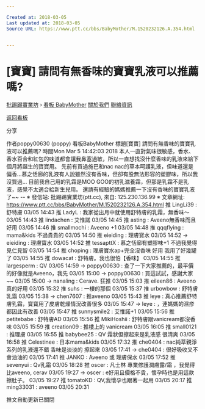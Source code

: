 ```yaml
---

Created at: 2018-03-05
Last updated at: 2018-03-05
Source URL: https://www.ptt.cc/bbs/BabyMother/M.1520232126.A.354.html


---
```


# [寶寶] 請問有無香味的寶寶乳液可以推薦嗎?


[批踢踢實業坊](https://www.ptt.cc/) › [看板 BabyMother](https://www.ptt.cc/bbs/BabyMother/index.html) [關於我們](https://www.ptt.cc/about.html) [聯絡資訊](https://www.ptt.cc/contact.html)

[返回看板](https://www.ptt.cc/bbs/BabyMother/index.html)

分享

作者poppy00630 (poppy)
看板BabyMother
標題\[寶寶\] 請問有無香味的寶寶乳液可以推薦嗎?
時間Mon Mar 5 14:42:03 2018
本人一直對氣味很敏感，香水、香水百合和紅包的味道都會讓我鼻塞過敏，所以一直想找沒什麼香味的乳液來給下個月將誕生的寶寶用。 先前有買過施巴和nac nac的草本呵護乳液，但味道還是偏香...慕之恬廊的乳液有人說雖然沒有香味，但卻有股無法形容的塑膠味，所以我沒買過... 目前我自己用的乳霜是MOO GOO的初乳滋養霜，但那是乳霜不是乳液，感覺不太適合給新生兒用。 還請有經驗的媽媽推薦一下沒有香味的寶寶乳液了~~ -- ※ 發信站: 批踢踢實業坊(ptt.cc), 來自: 125.230.136.99 ※ 文章網址: <https://www.ptt.cc/bbs/BabyMother/M.1520232126.A.354.html>
推 LingLi39 : 舒特膚 03/05 14:43
推 LadyL : 我家從出月中就使用舒特膚的乳霜，無香味～ 03/05 14:43
推 lindachen : 艾惟諾 03/05 14:45
推 asting : Aveeno無香味而且好用 03/05 14:46
推 smallmochi : Aveeno +1 03/05 14:48
推 qqqflying : mama&kids 不過貴貴的 03/05 14:50
推 eieiding : 理膚寶水 03/05 14:52
→ eieiding : 理膚寶水 03/05 14:52
推 tessapttX : 慕之恬廊有塑膠味+1 不過我覺得見仁見智 03/05 14:54
推 choping : 理膚寶水ap+完全沒香味 好用 我用了好幾罐了 03/05 14:55
推 dowacat : 舒特膚。我也很怕【香味】 03/05 14:55
推 largesperm : QV 03/05 14:59
→ poppy00630 : 查了一下大家推薦的，最平價的好像就是Aveeno，我先 03/05 15:00
→ poppy00630 : 買這試試，感謝大家~~ 03/05 15:00
→ nanaling : Cerave. 狂推 03/05 15:03
推 eileen86 : Aveeno真的好用 03/05 15:32
推 suhs : 一樓的那個 03/05 15:37
推 urbowbow : 舒特膚乳霜 03/05 15:38
→ chen7607 : 推aveeno 03/05 15:43
推 leye : 真心推薦舒特膚乳霜，寶寶用了皮膚乾燥情況改善很多 03/05 15:47
→ leye : ，連媽媽的濕疹都因此有改善 03/05 15:47
推 sunnysmile2 : 艾惟諾+1 03/05 15:56
推 petitebabe : 舒特膚AD 03/05 15:56
推 MikiHoshii : 舒特膚跟vanicream都沒香味 03/05 15:59
推 creation09 : 推樓上的 vanicream 03/05 16:05
推 small0121 : 推理膚 03/05 16:55
推 babybee25 : QV 霜狀但擦起來是乳液感 很清爽 03/05 16:58
推 Celestinee : 日本mama&kids 03/05 17:32
推 che0404 : nac純萃親淨系列的乳液還不錯 香味是淡淡的 擦起來 03/05 17:41
→ che0404 : 很好吸收又不會油油的 03/05 17:41
推 JANKO : Aveeno 或 理膚保水 03/05 17:52
推 sevenyui : Qv乳霜 03/05 18:28
推 oscer : 凡士林 專業修護潤膚露/霜 ，我覺得比aveeno, cerav 03/05 19:27
→ oscer : e好用且價格不貴，懷孕時也是用這款擦肚子。 03/05 19:27
推 tomatoKD : QV,我懷孕也跟著一起用 03/05 20:17
推 ming33031 : aveeno 03/05 20:31

推文自動更新已關閉

